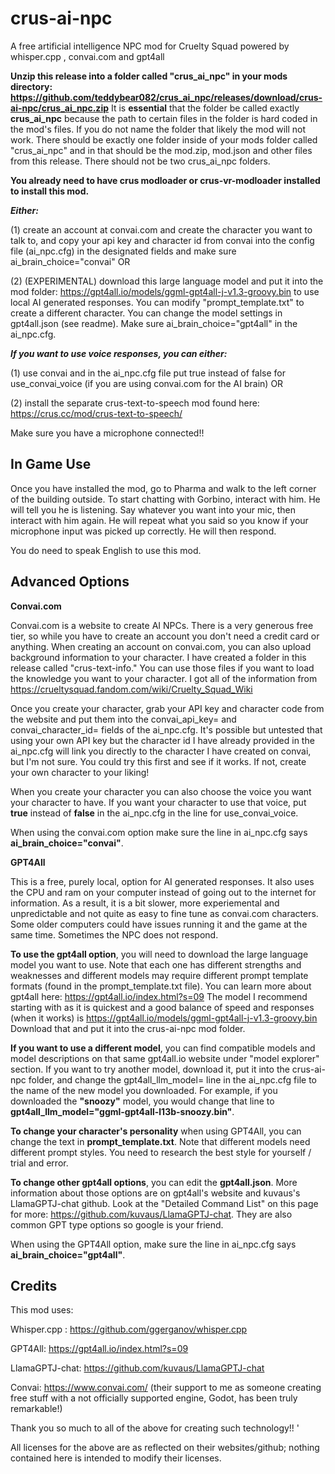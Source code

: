 # crus-ai-npc
 A free artificial intelligence NPC mod for Cruelty Squad powered by whisper.cpp , convai.com and gpt4all


**Unzip this release into a folder called "crus_ai_npc" in your mods directory: https://github.com/teddybear082/crus_ai_npc/releases/download/crus-ai-npc/crus_ai_npc.zip** It is **essential** that the folder be called exactly **crus_ai_npc** because the path to certain files in the folder is hard coded in the mod's files.  If you do not name the folder that likely the mod will not work.  There should be exactly one folder inside of your mods folder called "crus_ai_npc" and in that should be the mod.zip, mod.json and other files from this release.  There should not be two crus_ai_npc folders.


**You already need to have crus modloader or crus-vr-modloader installed to install this mod.**

***Either:***

(1) create an account at convai.com and create the character you want to talk to, and copy your api key and character id from convai into the config file (ai_npc.cfg) in the designated fields and make sure ai_brain_choice="convai" OR

(2) (EXPERIMENTAL) download this large language model and put it into the mod folder: https://gpt4all.io/models/ggml-gpt4all-j-v1.3-groovy.bin to use local AI generated responses. You can modify "prompt_template.txt" to create a different character. You can change the model settings in gpt4all.json (see readme). Make sure ai_brain_choice="gpt4all" in the ai_npc.cfg.

***If you want to use voice responses, you can either:***

(1) use convai and in the ai_npc.cfg file put true instead of false for use_convai_voice (if you are using convai.com for the AI brain) OR

(2) install the separate crus-text-to-speech mod found here: https://crus.cc/mod/crus-text-to-speech/

Make sure you have a microphone connected!!

## In Game Use

Once you have installed the mod, go to Pharma and walk to the left corner of the building outside.  To start chatting with Gorbino, interact with him.  He will tell you he is listening.  Say whatever you want into your mic, then interact with him again.  He will repeat what you said so you know if your microphone input was picked up correctly.  He will then respond.

You do need to speak English to use this mod.


## Advanced Options

**Convai.com**

Convai.com is a website to create AI NPCs.  There is a very generous free tier, so while you have to create an account you don't need a credit card or anything.  When creating an account on convai.com, you can also upload background information to your character.  I have created a folder in this release called "crus-text-info."  You can use those files if you want to load the knowledge you want to your character.  I got all of the information from https://crueltysquad.fandom.com/wiki/Cruelty_Squad_Wiki

Once you create your character, grab your API key and character code from the website and put them into the convai_api_key= and convai_character_id= fields of the ai_npc.cfg.  It's possible but untested that using your own API key but the character id I have already provided in the ai_npc.cfg will link you directly to the character I have created on convai, but I'm not sure. You could try this first and see if it works. If not, create your own character to your liking!

When you create your character you can also choose the voice you want your character to have. If you want your character to use that voice, put **true** instead of **false** in the ai_npc.cfg in the line for use_convai_voice.

When using the convai.com option make sure the line in ai_npc.cfg says **ai_brain_choice="convai"**.

**GPT4All**

This is a free, purely local, option for AI generated responses.  It also uses the CPU and ram on your computer instead of going out to the internet for information.  As a result, it is a bit slower, more experiemental and unpredictable and not quite as easy to fine tune as convai.com characters. Some older computers could have issues running it and the game at the same time. Sometimes the NPC does not respond. 

**To use the gpt4all option**, you will need to download the large language model you want to use.  Note that each one has different strengths and weaknesses and different models may require different prompt template formats (found in the prompt_template.txt file).  You can learn more about gpt4all here: https://gpt4all.io/index.html?s=09  The model I recommend starting with as it is quickest and a good balance of speed and responses (when it works) is https://gpt4all.io/models/ggml-gpt4all-j-v1.3-groovy.bin  Download that and put it into the crus-ai-npc mod folder.  

**If you want to use a different model**, you can find compatible models and model descriptions on that same gpt4all.io website under "model explorer" section.  If you want to try another model, download it, put it into the crus-ai-npc folder, and change the gpt4all_llm_model= line in the ai_npc.cfg file to the name of the new model you downloaded.  For example, if you downloaded the **"snoozy"** model, you would change that line to **gpt4all_llm_model="ggml-gpt4all-l13b-snoozy.bin"**.

**To change your character's personality** when using GPT4All, you can change the text in **prompt_template.txt**.  Note that different models need different prompt styles. You need to research the best style for yourself / trial and error.

**To change other gpt4all options**, you can edit the **gpt4all.json**.  More information about those options are on gpt4all's website and kuvaus's LlamaGPTJ-chat github.  Look at the "Detailed Command List" on this page for more: https://github.com/kuvaus/LlamaGPTJ-chat. They are also common GPT type options so google is your friend.

When using the GPT4All option, make sure the line in ai_npc.cfg says **ai_brain_choice="gpt4all"**.

## Credits

This mod uses:

Whisper.cpp : https://github.com/ggerganov/whisper.cpp  

GPT4All: https://gpt4all.io/index.html?s=09

LlamaGPTJ-chat: https://github.com/kuvaus/LlamaGPTJ-chat

Convai: https://www.convai.com/  (their support to me as someone creating free stuff with a not officially supported engine, Godot, has been truly remarkable!)

Thank you so much to all of the above for creating such technology!!  '

All licenses for the above are as reflected on their websites/github; nothing contained here is intended to modify their licenses.
